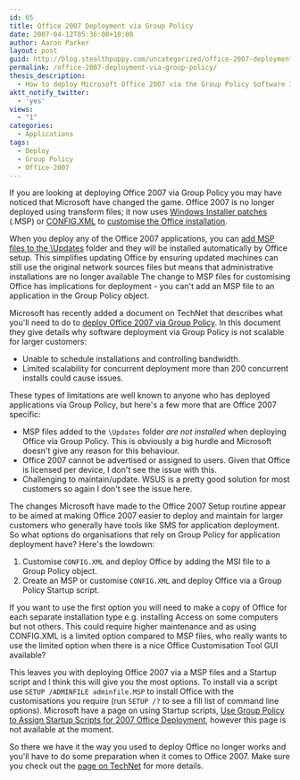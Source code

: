 ```yaml
---
id: 65
title: Office 2007 Deployment via Group Policy
date: 2007-04-12T05:36:00+10:00
author: Aaron Parker
layout: post
guid: http://blog.stealthpuppy.com/uncategorized/office-2007-deployment-via-group-policy
permalink: /office-2007-deployment-via-group-policy/
thesis_description:
  - How to deploy Microsoft Office 2007 via the Group Policy Software Installation feature
aktt_notify_twitter:
  - 'yes'
views:
  - "1"
categories:
  - Applications
tags:
  - Deploy
  - Group Policy
  - Office-2007
---
```

If you are looking at deploying Office 2007 via Group Policy you may have noticed that Microsoft have changed the game. Office 2007 is no longer deployed using transform files; it now uses [Windows Installer patches](http://technet2.microsoft.com/Office/en-us/library/8faae8a0-a12c-4f7b-839c-24a66a531bb51033.mspx?pf=true) (.MSP) or [CONFIG.XML](http://technet2.microsoft.com/Office/en-us/library/e16af71c-fed4-40da-a886-95e596c3999e1033.mspx?pf=true) to [customise the Office installation](http://technet2.microsoft.com/Office/en-us/library/a33e64b0-46a5-45e5-b76f-3add595af8de1033.mspx?pf=true).

When you deploy any of the Office 2007 applications, you can [add MSP files to the \Updates](http://technet2.microsoft.com/Office/en-us/library/5e62ead2-5d6a-41ab-93d2-b902460f2d2d1033.mspx?pf=true) folder and they will be installed automatically by Office setup. This simplifies updating Office by ensuring updated machines can still use the original network sources files but means that administrative installations are no longer available The change to MSP files for customising Office has implications for deployment - you can't add an MSP file to an application in the Group Policy object.

Microsoft has recently added a document on TechNet that describes what you'll need to do to [deploy Office 2007 via Group Policy](http://technet2.microsoft.com/Office/en-us/library/efd0ee45-9605-42d3-9798-3b698fff3e081033.mspx?pf=true). In this document they give details why software deployment via Group Policy is not scalable for larger customers:

  * Unable to schedule installations and controlling bandwidth.
  * Limited scalability for concurrent deployment more than 200 concurrent installs could cause issues.

These types of limitations are well known to anyone who has deployed applications via Group Policy, but here's a few more that are Office 2007 specific:

  * MSP files added to the `\Updates` folder _are not installed_ when deploying Office via Group Policy. This is obviously a big hurdle and Microsoft doesn't give any reason for this behaviour.
  * Office 2007 cannot be advertised or assigned to users. Given that Office is licensed per device, I don't see the issue with this.
  * Challenging to maintain/update. WSUS is a pretty good solution for most customers so again I don't see the issue here.

The changes Microsoft have made to the Office 2007 Setup routine appear to be aimed at making Office 2007 easier to deploy and maintain for larger customers who generally have tools like SMS for application deployment. So what options do organisations that rely on Group Policy for application deployment have? Here's the lowdown:

  1. Customise `CONFIG.XML` and deploy Office by adding the MSI file to a Group Policy object.
  2. Create an MSP or customise `CONFIG.XML` and deploy Office via a Group Policy Startup script.

If you want to use the first option you will need to make a copy of Office for each separate installation type e.g. installing Access on some computers but not others. This could require higher maintenance and as using CONFIG.XML is a limited option compared to MSP files, who really wants to use the limited option when there is a nice Office Customisation Tool GUI available?

This leaves you with deploying Office 2007 via a MSP files and a Startup script and I think this will give you the most options. To install via a script use `SETUP /ADMINFILE adminfile.MSP` to install Office with the customisations you require (run `SETUP /?` to see a fill list of command line options). Microsoft have a page on using Startup scripts, [Use Group Policy to Assign Startup Scripts for 2007 Office Deployment](http://technet2.microsoft.com/Office/en-us/library/a57c8446-b959-4025-a866-b690ddcaa66d1033.mspx), however this page is not available at the moment.

So there we have it the way you used to deploy Office no longer works and you'll have to do some preparation when it comes to Office 2007. Make sure you check out the [page on TechNet](http://technet2.microsoft.com/Office/en-us/library/efd0ee45-9605-42d3-9798-3b698fff3e081033.mspx?pf=true) for more details.